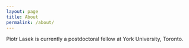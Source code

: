 ```yaml
---
layout: page
title: About
permalink: /about/
---
```


Piotr Lasek is currently a postdoctoral fellow at York University, Toronto.

